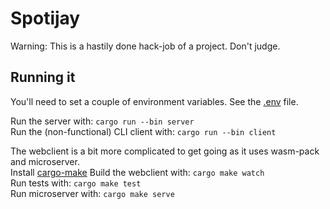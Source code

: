 # Spotijay

Warning: This is a hastily done hack-job of a project. Don't judge.

## Running it

You'll need to set a couple of environment variables.
See the [.env](.env) file.

Run the server with: `cargo run --bin server`  
Run the (non-functional) CLI client with: `cargo run --bin client`

The webclient is a bit more complicated to get going as it uses wasm-pack and microserver.  
Install [cargo-make](https://github.com/sagiegurari/cargo-make#installation)
Build the webclient with: `cargo make watch`  
Run tests with: `cargo make test`  
Run microserver with: `cargo make serve`

